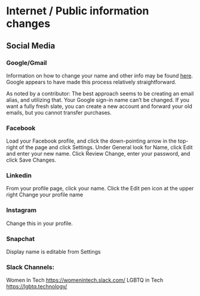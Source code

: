 # Internet / Public information changes
## Social Media
### Google/Gmail
Information on how to change your name and other info may be found [here](https://support.google.com/accounts/answer/27442?co=GENIE.Platform%3DDesktop&hl=en). Google appears to have made this process relatively straightforward.

As noted by a contributor: The best approach seems to be creating an email alias, and utilizing that. Your Google sign-in name can’t be changed. If you want a fully fresh slate, you can create a new account and forward your old emails, but you cannot transfer purchases.

### Facebook
Load your Facebook profile, and click the down-pointing arrow in the top-right of the page and click Settings.
Under General look for Name, click Edit and enter your new name.
Click Review Change, enter your password, and click Save Changes.
### Linkedin
From your profile page, click your name.
Click the Edit pen icon at the upper right
Change your profile name
### Instagram
Change this in your profile.
### Snapchat
Display name is editable from Settings
### Slack Channels:
Women In Tech https://womenintech.slack.com/
LGBTQ in Tech https://lgbtq.technology/
